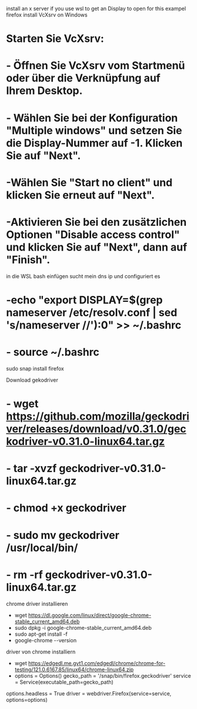 install an x server if you use wsl to get an Display to open for this exampel firefox 
install VcXsrv on Windows 

# Starten Sie VcXsrv:
# - Öffnen Sie VcXsrv vom Startmenü oder über die Verknüpfung auf Ihrem Desktop.
# - Wählen Sie bei der Konfiguration "Multiple windows" und setzen Sie die Display-Nummer auf -1. Klicken Sie auf "Next".
# -Wählen Sie "Start no client" und klicken Sie erneut auf "Next".
# -Aktivieren Sie bei den zusätzlichen Optionen "Disable access control" und klicken Sie auf "Next", dann auf "Finish".

in die WSL bash einfügen sucht mein dns ip und configuriert es 
# -echo "export DISPLAY=$(grep nameserver /etc/resolv.conf | sed 's/nameserver //'):0" >> ~/.bashrc
# - source ~/.bashrc

sudo snap install firefox

Download gekodriver 
# - wget https://github.com/mozilla/geckodriver/releases/download/v0.31.0/geckodriver-v0.31.0-linux64.tar.gz
# - tar -xvzf geckodriver-v0.31.0-linux64.tar.gz
# - chmod +x geckodriver
# - sudo mv geckodriver /usr/local/bin/
# - rm -rf geckodriver-v0.31.0-linux64.tar.gz

chrome driver installieren 
- wget https://dl.google.com/linux/direct/google-chrome-stable_current_amd64.deb
- sudo dpkg -i google-chrome-stable_current_amd64.deb
- sudo apt-get install -f
- google-chrome --version 

driver von chrome installiern 
- wget https://edgedl.me.gvt1.com/edgedl/chrome/chrome-for-testing/121.0.6167.85/linux64/chrome-linux64.zip
- options = Options()
gecko_path = '/snap/bin/firefox.geckodriver'
service = Service(executable_path=gecko_path)

options.headless = True
driver = webdriver.Firefox(service=service, options=options)
